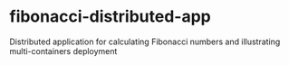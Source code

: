 # fibonacci-distributed-app
Distributed application for calculating Fibonacci numbers and illustrating multi-containers deployment
